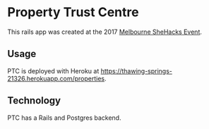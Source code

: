 # Property Trust Centre

This rails app was created at the 2017 [Melbourne SheHacks Event](http://girlgeekacademy.com/shehacks/).

## Usage

PTC is deployed with Heroku at https://thawing-springs-21326.herokuapp.com/properties.

## Technology

PTC has a Rails and Postgres backend.
